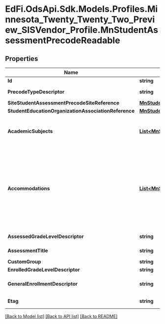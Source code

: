 # EdFi.OdsApi.Sdk.Models.Profiles.Minnesota_Twenty_Twenty_Two_Preview_SISVendor_Profile.MnStudentAssessmentPrecodeReadable
## Properties

Name | Type | Description | Notes
------------ | ------------- | ------------- | -------------
**Id** | **string** |  | 
**PrecodeTypeDescriptor** | **string** | Type of pre-code record. For example, MCA/MTAS, ACCESS/ALT-ACCESS | 
**SiteStudentAssessmentPrecodeSiteReference** | [**MnStudentAssessmentPrecodeSiteReference**](MnStudentAssessmentPrecodeSiteReference.md) |  | [optional] 
**StudentEducationOrganizationAssociationReference** | [**MnStudentEducationOrganizationAssociationReference**](MnStudentEducationOrganizationAssociationReference.md) |  | 
**AcademicSubjects** | [**List&lt;MnStudentAssessmentPrecodeAcademicSubjectReadable&gt;**](MnStudentAssessmentPrecodeAcademicSubjectReadable.md) | An unordered collection of studentAssessmentPrecodeAcademicSubjects. The description of the content or subject area (e.g., arts, mathematics, reading, stenography, or a foreign language) of an assessment. | [optional] 
**Accommodations** | [**List&lt;MnStudentAssessmentPrecodeAccommodationReadable&gt;**](MnStudentAssessmentPrecodeAccommodationReadable.md) | An unordered collection of studentAssessmentPrecodeAccommodations. The specific type of special variation used in how an examination is presented, how it is administered, or how the test taker is allowed to respond. This generally refers to changes that do not substantially alter what the examination measures. The proper use of accommodations does not substantially change academic level or performance criteria. For example:          Braille          Enlarged monitor view          Extra time          Large Print          Setting          Oral Administration          ... | [optional] 
**AssessedGradeLevelDescriptor** | **string** | The grade level tested for student when assessed. | [optional] 
**AssessmentTitle** | **string** | Refers to the test name of the assessment taken by the student. | [optional] 
**CustomGroup** | **string** | District use special sort order | [optional] 
**EnrolledGradeLevelDescriptor** | **string** | The grade level for which student is enrolled. | [optional] 
**GeneralEnrollmentDescriptor** | **string** | Student enrollment at the time of assessment pre-coding. For example H-Homeschool, N-Nonpublic, R-Regular | [optional] 
**Etag** | **string** | A unique system-generated value that identifies the version of the resource. | [optional] 

[[Back to Model list]](../README.md#documentation-for-models) [[Back to API list]](../README.md#documentation-for-api-endpoints) [[Back to README]](../README.md)

